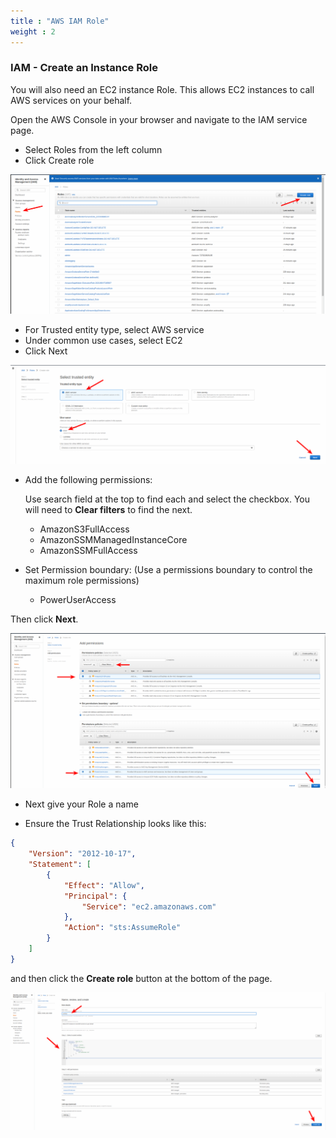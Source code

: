 ```yaml
---
title : "AWS IAM Role"
weight : 2
---
```


### IAM - Create an Instance Role

You will also need an EC2 instance Role. This allows EC2 instances to call AWS services on your behalf.

Open the AWS Console in your browser and navigate to the IAM service page. 

- Select Roles from the left column
- Click Create role

![create role 1](/static/create-role-1.png)

- For Trusted entity type, select AWS service
- Under common use cases, select EC2
- Click Next

![create-role 2](/static/create-role-2.png)

- Add the following permissions: 

  Use search field at the top to find each and select the checkbox. You will need to **Clear filters** to find the next.

    - AmazonS3FullAccess
    - AmazonSSMManagedInstanceCore
    - AmazonSSMFullAccess

- Set Permission boundary: (Use a permissions boundary to control the maximum role permissions)
    - PowerUserAccess

Then click **Next**.

![create-role 3](/static/create-role-3.png)

- Next give your Role a name

- Ensure the Trust Relationship looks like this:
```json
{
    "Version": "2012-10-17",
    "Statement": [
        {
            "Effect": "Allow",
            "Principal": {
                "Service": "ec2.amazonaws.com"
            },
            "Action": "sts:AssumeRole"
        }
    ]
}
```

 and then click the **Create role** button at the bottom of the page.

![create-role 6](/static/create-role-6.png)

